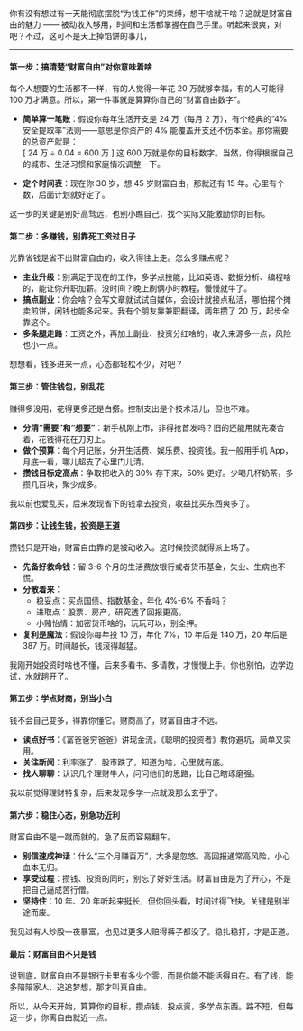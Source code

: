 你有没有想过有一天能彻底摆脱“为钱工作”的束缚，想干啥就干啥？这就是财富自由的魅力 —— 被动收入够用，时间和生活都掌握在自己手里。听起来很爽，对吧？不过，这可不是天上掉馅饼的事儿，

---

#### 第一步：搞清楚“财富自由”对你意味着啥

每个人想要的生活都不一样，有的人觉得一年花 20 万就够幸福，有的人可能得 100 万才满意。所以，第一件事就是算算你自己的“财富自由数字”。

- **简单算一笔账**：假设你每年生活开支是 24 万（每月 2 万），有个经典的“4% 安全提取率”法则——意思是你资产的 4% 能覆盖开支还不伤本金。那你需要的总资产就是：  
  \[
  24 万 ÷ 0.04 = 600 万
  \]
  这 600 万就是你的目标数字。当然，你得根据自己的城市、生活习惯和家庭情况调整一下。

- **定个时间表**：现在你 30 岁，想 45 岁财富自由，那就还有 15 年。心里有个数，后面计划就好定了。

这一步的关键是别好高骛远，也别小瞧自己，找个实际又能激励你的目标。



#### 第二步：多赚钱，别靠死工资过日子

光靠省钱是省不出财富自由的，收入得往上走。怎么多赚点呢？

- **主业升级**：别满足于现在的工作，多学点技能，比如英语、数据分析、编程啥的，能让你升职加薪。没时间？晚上刷俩小时教程，慢慢就牛了。
- **搞点副业**：你会啥？会写文章就试试自媒体，会设计就接点私活，哪怕摆个摊卖煎饼，闲钱也能多起来。我有个朋友靠兼职翻译，两年攒了 20 万，起步全靠这个。
- **多条腿走路**：工资之外，再加上副业、投资分红啥的，收入来源多一点，风险也小一点。

想想看，钱多进来一点，心态都轻松不少，对吧？



#### 第三步：管住钱包，别乱花

赚得多没用，花得更多还是白搭。控制支出是个技术活儿，但也不难。

- **分清“需要”和“想要”**：新手机刚上市，非得抢首发吗？旧的还能用就先凑合着，花钱得花在刀刃上。
- **做个预算**：每个月记账，分开生活费、娱乐费、投资钱。我一般用手机 App，月底一看，哪儿超支了心里门儿清。
- **攒钱目标定高点**：争取把收入的 30% 存下来，50% 更好。少喝几杯奶茶，多攒几百块，聚少成多。

我以前也爱乱买，后来发现省下的钱拿去投资，收益比买东西爽多了。



#### 第四步：让钱生钱，投资是王道

攒钱只是开始，财富自由靠的是被动收入。这时候投资就得派上场了。

- **先备好救命钱**：留 3-6 个月的生活费放银行或者货币基金，失业、生病也不慌。
- **分散着来**：
  - 稳妥点：买点国债、指数基金，年化 4%-6% 不香吗？
  - 进取点：股票、房产，研究透了回报更高。
  - 小赌怡情：加密货币啥的，玩玩可以，别全押。
- **复利是魔法**：假设你每年投 10 万，年化 7%，10 年后是 140 万，20 年后是 387 万。时间越长，钱滚得越猛。

我刚开始投资时啥也不懂，后来多看书、多请教，才慢慢上手。你也别怕，边学边试，水就趟开了。



#### 第五步：学点财商，别当小白

钱不会自己变多，得靠你懂它。财商高了，财富自由才不远。

- **读点好书**：《富爸爸穷爸爸》讲现金流，《聪明的投资者》教你避坑，简单又实用。
- **关注新闻**：利率涨了、股市跌了，知道为啥，心里就有底。
- **找人聊聊**：认识几个理财牛人，问问他们的思路，比自己瞎琢磨强。

我以前觉得理财特复杂，后来发现多学一点就没那么玄乎了。



#### 第六步：稳住心态，别急功近利

财富自由不是一蹴而就的，急了反而容易翻车。

- **别信速成神话**：什么“三个月赚百万”，大多是忽悠。高回报通常高风险，小心血本无归。
- **享受过程**：攒钱、投资的同时，别忘了好好生活。财富自由是为了开心，不是把自己逼成苦行僧。
- **坚持住**：10 年、20 年听起来挺长，但你回头看，时间过得飞快。关键是别半途而废。

我见过有人炒股一夜暴富，也见过更多人赔得裤子都没了。稳扎稳打，才是正道。



#### 最后：财富自由不只是钱

说到底，财富自由不是银行卡里有多少个零，而是你能不能活得自在。有了钱，能多陪陪家人、追追梦想，那才叫真自由。

所以，从今天开始，算算你的目标，攒点钱，投点资，多学点东西。路不短，但每迈一步，你离自由就近一点。
